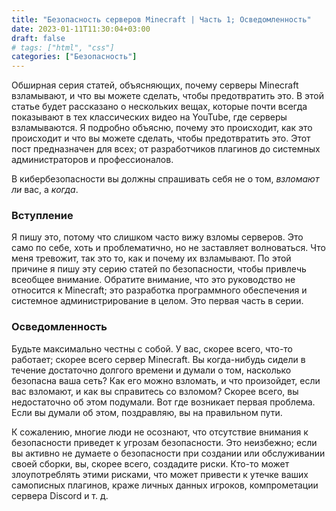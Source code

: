 ```yaml
---
title: "Безопасность серверов Minecraft | Часть 1; Осведомленность"
date: 2023-01-11T11:30:04+03:00
draft: false
# tags: ["html", "css"]
categories: ["Безопасность"]
---
```


Обширная серия статей, объясняющих, почему серверы Minecraft взламывают, и что вы можете сделать, чтобы предотвратить это. В этой статье будет рассказано о нескольких вещах, которые почти всегда показывают в тех классических видео на YouTube, где серверы взламываются. Я подробно объясню, почему это происходит, как это происходит и что вы можете сделать, чтобы предотвратить это. Этот пост предназначен для всех; от разработчиков плагинов до системных администраторов и профессионалов.

В кибербезопасности вы должны спрашивать себя не о том, _взломают ли_ вас, а _когда_.

### Вступление
Я пишу это, потому что слишком часто вижу взломы серверов. Это само по себе, хоть и проблематично, но не заставляет волноваться. Что меня тревожит, так это то, как и почему их взламывают. По этой причине я пишу эту серию статей по безопасности, чтобы привлечь всеобщее внимание. Обратите внимание, что это руководство не относится к Minecraft; это разработка программного обеспечения и системное администрирование в целом. Это первая часть в серии.

### Осведомленность
Будьте максимально честны с собой. У вас, скорее всего, что-то работает; скорее всего сервер Minecraft. Вы когда-нибудь сидели в течение достаточно долгого времени и думали о том, насколько безопасна ваша сеть? Как его можно взломать, и что произойдет, если вас взломают, и как вы справитесь со взломом? Скорее всего, вы недостаточно об этом подумали. Вот где возникает первая проблема. Если вы думали об этом, поздравляю, вы на правильном пути.

К сожалению, многие люди не осознают, что отсутствие внимания к безопасности приведет к угрозам безопасности. Это неизбежно; если вы активно не думаете о безопасности при создании или обслуживании своей сборки, вы, скорее всего, создадите риски. Кто-то может злоупотреблять этими рисками, что может привести к утечке ваших самописных плагинов, краже личных данных игроков, компрометации сервера Discord и т. д.

